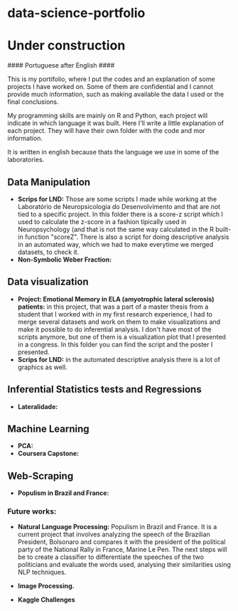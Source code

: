 # data-science-portfolio

# Under construction

\#### Portuguese after English #### 

This is my portifolio, where I put the codes and an explanation of some projects I have worked on. 
Some of them are confidential and I cannot provide much information, such as making available the data I used or the 
final conclusions.

My programming skills are mainly on R and Python, each project will indicate in which language it was built.
Here I'll write a little explanation of each project. They will have their own folder with the code and mor information.

It is written in english because thats the language we use in some of the laboratories.

## Data Manipulation
- **Scrips for LND:** Those are some scripts I made while working at the Laboratório de Neuropsicologia do Desenvolvimento and that are not tied to a specific project. In this folder there is a score-z script which I used to calculate the z-score in a fashion tipically used in Neuropsychology (and that is not the same way calculated in the R built-in function "scoreZ". There is also a script for doing descriptive analysis in an automated way, which we had to make everytime we merged datasets, to check it.
- **Non-Symbolic Weber Fraction:**

## Data visualization
- **Project: Emotional Memory in ELA (amyotrophic lateral sclerosis) patients:** in this project, that was a part of a master thesis from a student that I worked with in my first research experience, I had to merge several datasets and work on them to make visualizations and make it possible to do inferential analysis. I don't have most of the scripts anymore, but one of them is a visualization plot that I presented in a congress. In this folder you can find the script and the poster I presented.
- **Scrips for LND:** in the automated descriptive analysis there is a lot of graphics as well.

## Inferential Statistics tests and Regressions
- **Lateralidade:**

## Machine Learning
- **PCA:**
- **Coursera Capstone:**



## Web-Scraping
- **Populism in Brazil and France:**

### Future works:
- **Natural Language Processing:** Populism in Brazil and France. It is a current project that involves analyzing the speech of the Brazilian President, Bolsonaro and compares it with the president of the political party of the National Rally in France, Marine Le Pen. The next steps will be to create a classifier to differentiate the speeches of the two politicians and evaluate the words used, analysing their similarities using NLP techniques.

- **Image Processing.**
- **Kaggle Challenges**

